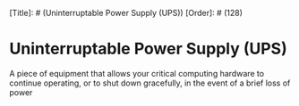 [Title]: # (Uninterruptable Power Supply (UPS))
[Order]: # (128)

# Uninterruptable Power Supply (UPS)

A piece of equipment that allows your critical computing hardware to continue operating, or to shut down gracefully, in the event of a brief loss of power